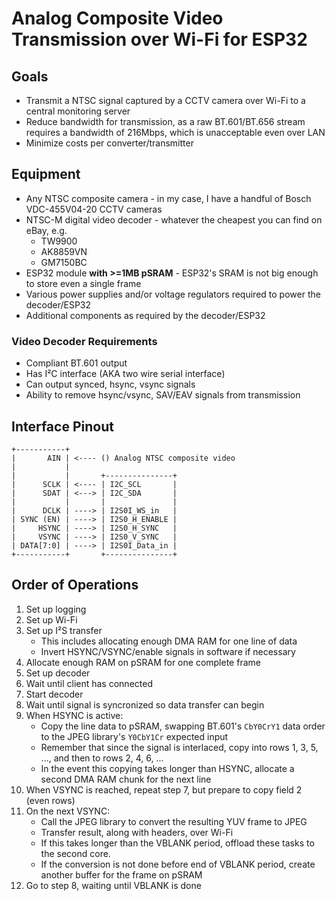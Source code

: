 Analog Composite Video Transmission over Wi-Fi for ESP32
========================================================

Goals
-----
* Transmit a NTSC signal captured by a CCTV camera over Wi-Fi to a central monitoring server
* Reduce bandwidth for transmission, as a raw BT.601/BT.656 stream requires a bandwidth of 216Mbps, which is unacceptable even over LAN
* Minimize costs per converter/transmitter

Equipment
---------
* Any NTSC composite camera - in my case, I have a handful of Bosch VDC-455V04-20 CCTV cameras
* NTSC-M digital video decoder - whatever the cheapest you can find on eBay, e.g.
    * TW9900
    * AK8859VN
    * GM7150BC
* ESP32 module **with >=1MB pSRAM** - ESP32's SRAM is not big enough to store even a single frame
* Various power supplies and/or voltage regulators required to power the decoder/ESP32
* Additional components as required by the decoder/ESP32

### Video Decoder Requirements
 * Compliant BT.601 output
 * Has I²C interface (AKA two wire serial interface)
 * Can output synced, hsync, vsync signals
 * Ability to remove hsync/vsync, SAV/EAV signals from transmission

Interface Pinout
----------------
```
+-----------+
|       AIN | <---- () Analog NTSC composite video
|           |
|           |       +---------------+
|      SCLK | <---- | I2C_SCL       |
|      SDAT | <---> | I2C_SDA       |
|           |       |               |
|      DCLK | ----> | I2S0I_WS_in   |
| SYNC (EN) | ----> | I2S0_H_ENABLE |
|     HSYNC | ----> | I2S0_H_SYNC   |
|     VSYNC | ----> | I2S0_V_SYNC   |
| DATA[7:0] | ----> | I2S0I_Data_in |
+-----------+       +---------------+
```

Order of Operations
-------------------
1. Set up logging
2. Set up Wi-Fi
3. Set up I²S transfer
    * This includes allocating enough DMA RAM for one line of data
    * Invert HSYNC/VSYNC/enable signals in software if necessary
4. Allocate enough RAM on pSRAM for one complete frame
5. Set up decoder
6. Wait until client has connected
7. Start decoder
8. Wait until signal is syncronized so data transfer can begin
9. When HSYNC is active:
    * Copy the line data to pSRAM, swapping BT.601's `CbY0CrY1` data order to the JPEG library's `Y0CbY1Cr` expected input
    * Remember that since the signal is interlaced, copy into rows 1, 3, 5, ..., and then to rows 2, 4, 6, ...
    * In the event this copying takes longer than HSYNC, allocate a second DMA RAM chunk for the next line
10. When VSYNC is reached, repeat step 7, but prepare to copy field 2 (even rows)
11. On the next VSYNC:
    * Call the JPEG library to convert the resulting YUV frame to JPEG
    * Transfer result, along with headers, over Wi-Fi
    * If this takes longer than the VBLANK period, offload these tasks to the second core.
    * If the conversion is not done before end of VBLANK period, create another buffer for the frame on pSRAM
12. Go to step 8, waiting until VBLANK is done